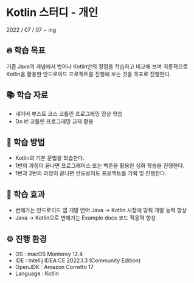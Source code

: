 # Kotlin 스터디 - 개인
2022 / 07 / 07 ~ ing

## 🔥 학습 목표
기존 Java의 개념에서 벗어나 Kotlin만의 장점을 학습하고 비교해 보며 최종적으로
Kotlin을 활용한 안드로이드 프로젝트를 진행해 보는 것을 목표로 진행한다.


## 📚 학습 자료
* 네이버 부스트 코스 코틀린 프로그래밍 영상 학습</br>
* Do it! 코틀린 프로그래밍 교재 활용</br>

## 📑 학습 방법
* Kotlin의 기본 문법을 학습한다.</br>
* 1번의 과정이 끝나면 프로그래머스 또는 백준을 활용한 심화 학습을 진행한다.</br>
* 1번과 2번의 과정이 끝나면 안드로이드 프로젝트를 기획 및 진행한다.</br>


## 💫 학습 효과
* 변해가는 안드로이드 앱 개발 언어 Java -> Kotlin 시장에 맞춰 개발 능력 향상
* Java -> Kotlin으로 변해가는 Example docs 코드 적응력 향상

## ⚙️ 진행 환경
* OS : macOS Monterey 12.4 </br>
* IDE : Intellij IDEA CE 2022.1.3 (Community Edition)</br>
* OpenJDK : Amazon Corretto 17</br>
* Language : Kotlin</br>
